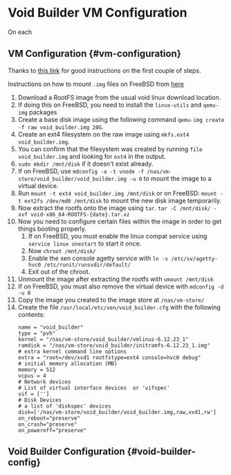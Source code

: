 # Void Builder VM Configuration

On each 
## VM Configuration {#vm-configuration}

Thanks to [this link](https://trent.utfs.org/wiki/Void_Linux#Xen_DomU) for good instructions on the first couple of steps.

Instructions on how to mount `.img` files on FreeBSD from [here](https://gist.github.com/yzgyyang/4965d5673b5c79c644a695dd75fa8e05)

1.	Download a RootFS image from the usual void linux download location.
2.	If doing this on FreeBSD, you need to install the `linux-utils` and `qemu-img` packages
3.	Create a base disk image using the following command `qemu-img create -f raw void_builder.img 20G`.
4.	Create an ext4 filesystem on the raw image using `mkfs.ext4 void_builder.img`.
5.	You can confirm that the filesystem was created by running `file void_builder.img` and looking for `ext4` in the output.
6.	`sudo mkdir /mnt/disk` if it doesn't exist already.
7.	If on FreeBSD, use `mdconfig -a -t vnode -f /nas/vm-store/void_builder/void_builder.img -u 0` to mount the image to a virtual device.
8.	Run `mount -t ext4 void_builder.img /mnt/disk` or on FreeBSD: `mount -t ext2fs /dev/md0 /mnt/disk` to mount the new disk image temporarily.
9.	Now extract the rootfs onto the image using `tar`. `tar -C /mnt/disk/ -xvf void-x86_64-ROOTFS-{date}.tar.xz`
10.	Now you need to configure certain files within the image in order to get things booting properly.
	1.	If on FreeBSD, you must enable the linux compat service using `service linux onestart` to start it once.
	2.	Now `chroot /mnt/disk/`
 	3.	Enable the xen console agetty service with `ln -s /etc/sv/agetty-hvc0 /etc/runit/runsvdir/default/`
	4.	Exit out of the chroot.
11.	Unmount the image after extracting the rootfs with `umount /mnt/disk`
12.	If on FreeBSD, you must also remove the virtual device with `mdconfig -d -u 0`
13.	Copy the image you created to the image store at `/nas/vm-store/`
14.	Create the file `/usr/local/etc/xen/void_builder.cfg` with the following contents:
    ```config
    name = "void_builder"
    type = "pvh"
    kernel = "/nas/vm-store/void_builder/vmlinuz-6.12.23_1"
    ramdisk = "/nas/vm-store/void_builder/initramfs-6.12.23_1.img"
    # extra kernel command line options
    extra = "root=/dev/xvd1 rootfstype=ext4 console=hvc0 debug"
    # initial memory allocation (MB)
    memory = 512
    vcpus = 4
    # Network devices
    # List of virtual interface devices  or 'vifspec'
    vif = ['']
    # Disk Devices
    # a list of 'diskspec' devices
    disk=['/nas/vm-store/void_builder/void_builder.img,raw,xvd1,rw']
    on_reboot="preserve"
    on_crash="preserve"
    on_poweroff="preserve"
    ```

## Void Builder Configuration {#void-builder-config}
